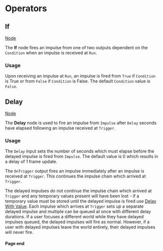 # Operators

<!-- panels:start -->
<!-- div:title-panel -->
## If

<!-- div:right-panel -->
[Node](-/protoflux/_template/nodes/Root/Flow/README.md#ProtoFlux.Runtimes.Execution.Nodes.If ':include')

<!-- div:left-panel -->
The **If** node fires an impulse from one of two outputs dependent on the `Condition` when an impulse is received at `Run`.

### Usage

Upon receiving an impulse at `Run`, an impulse is fired from `True` if `Condition` is True or from `False` if `Condition` is False. The default `Condition` value is `False`.
<!-- panels:end -->

<!-- panels:start -->
<!-- div:title-panel -->
## Delay

<!-- div:right-panel -->
[Node](-/protoflux/_template/nodes/Root/Flow/README.md#ProtoFlux.Runtimes.Execution.Nodes.DelayTimeSpan ':include')

<!-- div:left-panel -->
The **Delay** node is used to fire an impulse from `Impulse` after `Delay` seconds have elapsed following an impulse received at `Trigger`.

### Usage

The `Delay` input sets the number of seconds which must elapse before the delayed impulse is fired from `Impulse`. The default value is 0 which results in a delay of 1 frame update.

The `OnTrigger` output fires an impulse immediately after an impulse is received at `Trigger`. This continues the impulse chain which arrived at `Trigger`.

The delayed impulses do not continue the impulse chain which arrived at `Trigger` and any temporary values present will have been lost - if a temporary value must be stored until the delayed impulse is fired use [Delay With Value](Delay_With_Value_(Protoflux_node) "wikilink"). Each impulse which arrives at `Trigger` sets up a separate delayed impulse and multiple can be queued at once with different delay durations. If a user focuses a different world while they have delayed impulses queued, the delayed impulses will fire as normal. However, if a user with delayed impulses leave the world entirely, their delayed impulses will never fire.
<!-- panels:end -->

#### Page end
